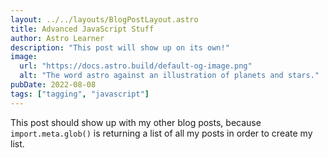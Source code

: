 ```yaml
---
layout: ../../layouts/BlogPostLayout.astro
title: Advanced JavaScript Stuff
author: Astro Learner
description: "This post will show up on its own!"
image:
  url: "https://docs.astro.build/default-og-image.png"
  alt: "The word astro against an illustration of planets and stars."
pubDate: 2022-08-08
tags: ["tagging", "javascript"]
---
```


This post should show up with my other blog posts, because `import.meta.glob()` is returning a list of all my posts in order to create my list.
